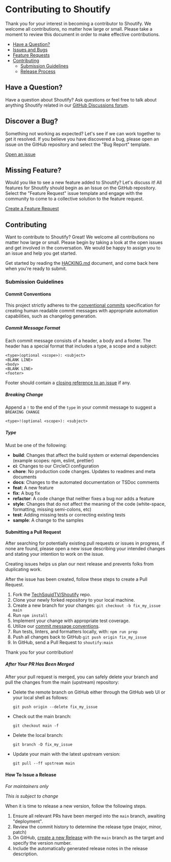 # Contributing to Shoutify

Thank you for your interest in becoming a contributor to Shoutify. We welcome
all contributions, no matter how large or small. Please take a moment to review
this document in order to make effective contributions.

- [Have a Question?](#question)
- [Issues and Bugs](#issue)
- [Feature Requests](#feature)
- [Contributing](#contribute)
  - [Submission Guidelines](#guidelines)
  - [Release Process](#release)

## <a name="question"></a>Have a Question?

Have a question about Shoutify? Ask questions or feel free to talk about
anything Shoutify related in our
[GitHub Discussions forum](https://github.com/TechSquidTV/Shoutify/discussions).

## <a name="issue"></a>Discover a Bug?

Something not working as expected? Let's see if we can work together to get it
resolved. If you believe you have discovered a bug, please open an issue on the
GitHub repository and select the "Bug Report" template.

[Open an issue](https://github.com/TechSquidTV/Shoutify/issues/new/choose)

## <a name="feature"></a>Missing Feature?

Would you like to see a new feature added to Shoutify? Let's discuss it! All
features for Shoutify should begin as an Issue on the GitHub repository. Select
the "Feature Request" issue template and engage with the community to come to a
collective solution to the feature request.

[Create a Feature Request](https://github.com/TechSquidTV/Shoutify/issues/new/choose)

## <a name="contribute"></a>Contributing

Want to contribute to Shoutify? Great! We welcome all contributions no matter
how large or small. Please begin by taking a look at the open issues and get
involved in the conversation. We would be happy to assign you to an issue and
help you get started.

Get started by reading the [HACKING.md](./HACKING.md) document, and come back here when you're ready to submit.

### <a name="guidelines"></a>Submission Guidelines

#### <a name="commit"></a>Commit Conventions

This project strictly adheres to the
[conventional commits](https://www.conventionalcommits.org/en/v1.0.0/)
specification for creating human readable commit messages with appropriate
automation capabilities, such as changelog generation.

##### Commit Message Format

Each commit message consists of a header, a body and a footer. The header has a
special format that includes a type, a scope and a subject:

```text
<type>(optional <scope>): <subject>
<BLANK LINE>
<body>
<BLANK LINE>
<footer>
```

Footer should contain a
[closing reference to an issue](https://help.github.com/articles/closing-issues-via-commit-messages/)
if any.

##### Breaking Change

Append a `!` to the end of the `type` in your commit message to suggest a
`BREAKING CHANGE`

```
<type>!(optional <scope>): <subject>
```

##### Type

Must be one of the following:

- **build**: Changes that affect the build system or external dependencies
  (example scopes: npm, eslint, prettier)
- **ci**: Changes to our CircleCI configuration
- **chore**: No production code changes. Updates to readmes and meta documents
- **docs**: Changes to the automated documentation or TSDoc comments
- **feat**: A new feature
- **fix**: A bug fix
- **refactor**: A code change that neither fixes a bug nor adds a feature
- **style**: Changes that do not affect the meaning of the code (white-space,
  formatting, missing semi-colons, etc)
- **test**: Adding missing tests or correcting existing tests
- **sample**: A change to the samples

#### <a name="pull"></a>Submitting a Pull Request

After searching for potentially existing pull requests or issues in progress, if
none are found, please open a new issue describing your intended changes and
stating your intention to work on the issue.

Creating issues helps us plan our next release and prevents folks from
duplicating work.

After the issue has been created, follow these steps to create a Pull Request.

1. Fork the [TechSquidTV/Shoutify](https://github.com/TechSquidTV/Shoutify)
   repo.
1. Clone your newly forked repository to your local machine.
1. Create a new branch for your changes: `git checkout -b fix_my_issue main`
1. Run `npm install`
1. Implement your change with appropriate test coverage.
1. Utilize our [commit message conventions](commit).
1. Run tests, linters, and formatters locally, with: `npm run prep`
1. Push all changes back to GitHub `git push origin fix_my_issue`
1. In GitHub, send a Pull Request to `shoutify:main`

Thank you for your contribution!

##### After Your PR Has Been Merged

After your pull request is merged, you can safely delete your branch and pull
the changes from the main (upstream) repository:

- Delete the remote branch on GitHub either through the GitHub web UI or your
  local shell as follows:

  ```shell
  git push origin --delete fix_my_issue
  ```

- Check out the main branch:

  ```shell
  git checkout main -f
  ```

- Delete the local branch:

  ```shell
  git branch -D fix_my_issue
  ```

- Update your main with the latest upstream version:

  ```shell
  git pull --ff upstream main
  ```

#### <a name="release"></a>How To Issue a Release

_For maintainers only_

_This is subject to change_

When it is time to release a new version, follow the following steps.

1. Ensure all relevant PRs have been merged into the `main` branch, awaiting
   "deployment".
1. Review the commit history to determine the release type (major, minor, patch)
1. On GitHub,
   [create a new Release](https://github.com/CircleCI-Public/circleci-config-sdk-ts/releases/new)
   with the `main` branch as the target and specify the version number.
1. Include the automatically generated release notes in the release description.
